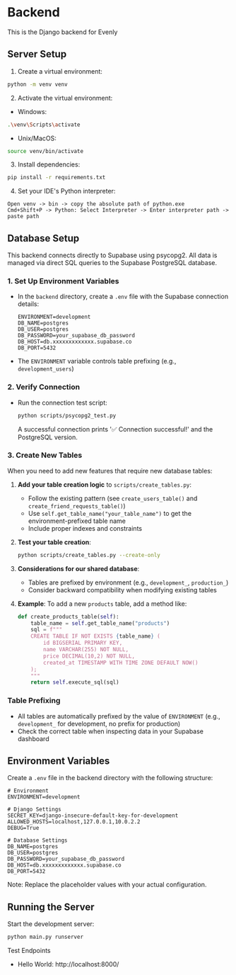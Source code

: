 # Backend

This is the Django backend for Evenly

## Server Setup

1. Create a virtual environment:

```bash
python -m venv venv
```

2. Activate the virtual environment:

- Windows:

```bash
.\venv\Scripts\activate
```

- Unix/MacOS:

```bash
source venv/bin/activate
```

3. Install dependencies:

```bash
pip install -r requirements.txt
```

4. Set your IDE's Python interpreter:

```
Open venv -> bin -> copy the absolute path of python.exe
Cmd+Shift+P -> Python: Select Interpreter -> Enter interpreter path -> paste path
```

## Database Setup

This backend connects directly to Supabase using psycopg2. All data is managed via direct SQL queries to the Supabase PostgreSQL database.

### 1. Set Up Environment Variables

- In the `backend` directory, create a `.env` file with the Supabase connection details:
  ```env
  ENVIRONMENT=development
  DB_NAME=postgres
  DB_USER=postgres
  DB_PASSWORD=your_supabase_db_password
  DB_HOST=db.xxxxxxxxxxxxx.supabase.co
  DB_PORT=5432
  ```
- The `ENVIRONMENT` variable controls table prefixing (e.g., `development_users`)

### 2. Verify Connection

- Run the connection test script:
  ```bash
  python scripts/psycopg2_test.py
  ```
  A successful connection prints '✅ Connection successful!' and the PostgreSQL version.

### 3. Create New Tables

When you need to add new features that require new database tables:

1. **Add your table creation logic** to `scripts/create_tables.py`:

   - Follow the existing pattern (see `create_users_table()` and `create_friend_requests_table()`)
   - Use `self.get_table_name("your_table_name")` to get the environment-prefixed table name
   - Include proper indexes and constraints

2. **Test your table creation**:

   ```bash
   python scripts/create_tables.py --create-only
   ```

3. **Considerations for our shared database**:

   - Tables are prefixed by environment (e.g., `development_`, `production_`)
   - Consider backward compatibility when modifying existing tables

4. **Example**: To add a new `products` table, add a method like:
   ```python
   def create_products_table(self):
       table_name = self.get_table_name("products")
       sql = f"""
       CREATE TABLE IF NOT EXISTS {table_name} (
           id BIGSERIAL PRIMARY KEY,
           name VARCHAR(255) NOT NULL,
           price DECIMAL(10,2) NOT NULL,
           created_at TIMESTAMP WITH TIME ZONE DEFAULT NOW()
       );
       """
       return self.execute_sql(sql)
   ```

### Table Prefixing

- All tables are automatically prefixed by the value of `ENVIRONMENT` (e.g., `development_` for development, no prefix for production)
- Check the correct table when inspecting data in your Supabase dashboard

## Environment Variables

Create a `.env` file in the backend directory with the following structure:

```env
# Environment
ENVIRONMENT=development

# Django Settings
SECRET_KEY=django-insecure-default-key-for-development
ALLOWED_HOSTS=localhost,127.0.0.1,10.0.2.2
DEBUG=True

# Database Settings
DB_NAME=postgres
DB_USER=postgres
DB_PASSWORD=your_supabase_db_password
DB_HOST=db.xxxxxxxxxxxxx.supabase.co
DB_PORT=5432
```

Note: Replace the placeholder values with your actual configuration.

## Running the Server

Start the development server:

```bash
python main.py runserver
```

Test Endpoints

- Hello World: http://localhost:8000/
